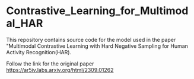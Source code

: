 # Contrastive_Learning_for_Multimodal_HAR

This repository contains source code for the model used in the paper "Multimodal Contrastive Learning with Hard Negative Sampling for Human Activity Recognition(HAR).

Follow the link for the original paper https://ar5iv.labs.arxiv.org/html/2309.01262
